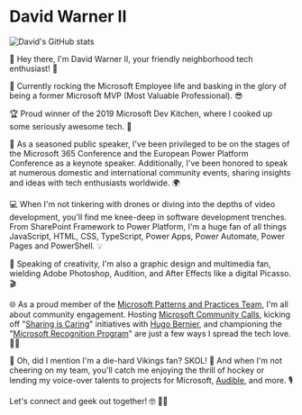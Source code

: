 # David Warner II

![David's GitHub stats](https://github-readme-stats.vercel.app/api?username=popwarner&show_icons=true&count_private=true)

👋 Hey there, I'm David Warner II, your friendly neighborhood tech enthusiast! 🚀

🏢 Currently rocking the Microsoft Employee life and basking in the glory of being a former Microsoft MVP (Most Valuable Professional). 😎

🏆 Proud winner of the 2019 Microsoft Dev Kitchen, where I cooked up some seriously awesome tech. 🍳

🎤 As a seasoned public speaker, I've been privileged to be on the stages of the Microsoft 365 Conference and the European Power Platform Conference as a keynote speaker. Additionally, I've been honored to speak at numerous domestic and international community events, sharing insights and ideas with tech enthusiasts worldwide. 🌍

💻 When I'm not tinkering with drones or diving into the depths of video development, you'll find me knee-deep in software development trenches. From SharePoint Framework to Power Platform, I'm a huge fan of all things JavaScript, HTML, CSS, TypeScript, Power Apps, Power Automate, Power Pages and PowerShell. 💡

🎨 Speaking of creativity, I'm also a graphic design and multimedia fan, wielding Adobe Photoshop, Audition, and After Effects like a digital Picasso. 🎬

🌐 As a proud member of the [Microsoft Patterns and Practices Team](http://aka.ms/community/home), I'm all about community engagement. Hosting [Microsoft Community Calls](https://aka.ms/community/calls), kicking off "[Sharing is Caring](https://aka.ms/sharing-is-caring)" initiatives with [Hugo Bernier](https://www.github.com/hugoabernier), and championing the "[Microsoft Recognition Program](https://aka.ms/community/recognition)" are just a few ways I spread the tech love. 🧡💜

🏈 Oh, did I mention I'm a die-hard Vikings fan? SKOL! 🏒 And when I'm not cheering on my team, you'll catch me enjoying the thrill of hockey or lending my voice-over talents to projects for Microsoft, [Audible](https://www.audible.com/search?searchNarrator=David+Warner+II&ref_pageloadid=not_applicable&ref=a_pd_Your-F_c1_narrator_1&pf_rd_p=df6bf89c-ab0c-4323-993a-2a046c7399f9&pf_rd_r=PSN2SVBPVXN69246MHQR&pageLoadId=PgsjtDH4gLVyWNWY&creativeId=16015ba4-2e2d-4ae3-93c5-e937781a25cd), and more. 🎙️

Let's connect and geek out together! 🤓 💜🧡

<!--
**PopWarner/PopWarner** is a ✨ _special_ ✨ repository because its `README.md` (this file) appears on your GitHub profile.

Here are some ideas to get you started:

- 🔭 I’m currently working on ...
- 🌱 I’m currently learning ...
- 👯 I’m looking to collaborate on ...
- 🤔 I’m looking for help with ...
- 💬 Ask me about ...
- 📫 How to reach me: ...
- 😄 Pronouns: ...
- ⚡ Fun fact: ...
-->
